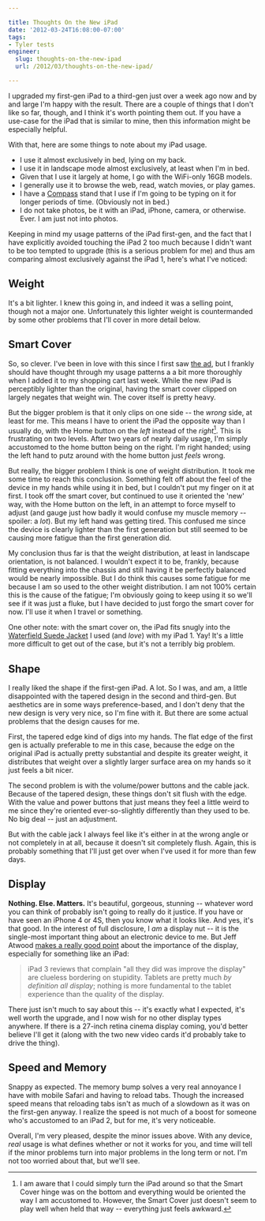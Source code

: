 ```yaml
---

title: Thoughts On the New iPad
date: '2012-03-24T16:08:00-07:00'
tags:
- Tyler tests
engineer:
  slug: thoughts-on-the-new-ipad
  url: /2012/03/thoughts-on-the-new-ipad/

---
```


I upgraded my first-gen iPad to a third-gen just over a week ago now and by and large I'm happy with the result. There are a couple of things that I don't like so far, though, and I think it's worth pointing them out. If you have a use-case for the iPad that is similar to mine, then this information might be especially helpful.

With that, here are some things to note about my iPad usage.

- I use it almost exclusively in bed, lying on my back.
- I use it in landscape mode almost exclusively, at least when I'm in bed.
- Given that I use it largely at home, I go with the WiFi-only 16GB models.
- I generally use it to browse the web, read, watch movies, or play games.
- I have a [Compass][] stand that I use if I'm going to be typing on it for longer periods of time. (Obviously not in bed.)
- I do not take photos, be it with an iPad, iPhone, camera, or otherwise. Ever. I am just not into photos.

Keeping in mind my usage patterns of the iPad first-gen, and the fact that I have explicitly avoided touching the iPad 2 too much because I didn't want to be too tempted to upgrade (this is a serious problem for me) and thus am comparing almost exclusively against the iPad 1, here's what I've noticed:

<!-- more -->

## Weight
It's a bit lighter. I knew this going in, and indeed it was a selling point, though not a major one. Unfortunately this lighter weight is countermanded by some other problems that I'll cover in more detail below.

## Smart Cover
So, so clever. I've been in love with this since I first saw [the ad], but I frankly should have thought through my usage patterns a a bit more thoroughly when I added it to my shopping cart last week. While the new iPad is perceptibly lighter than the original, having the smart cover clipped on largely negates that weight win. The cover itself is pretty heavy.

But the bigger problem is that it only clips on one side -- the *wrong* side, at least for me. This means I have to orient the iPad the opposite way than I usually do, with the Home button on the *left* instead of the *right*[^1]. This is frustrating on two levels. After two years of nearly daily usage, I'm simply accustomed to the home button being on the right. I'm right handed; using the left hand to putz around with the home button just *feels* wrong.

But really, the bigger problem I think is one of weight distribution. It took me some time to reach this conclusion. Something felt off about the feel of the device in my hands while using it in bed, but I couldn't put my finger on it at first. I took off the smart cover, but continued to use it oriented the 'new' way, with the Home button on the left, in an attempt to force myself to adjust (and gauge just how badly it would confuse my muscle memory -- spoiler: a *lot*). But my left hand was getting tired. This confused me since the device is clearly lighter than the first generation but still seemed to be causing more fatigue than the first generation did.

My conclusion thus far is that the weight distribution, at least in landscape orientation, is not balanced. I wouldn't expect it to be, frankly, because fitting everything into the chassis and still having it be perfectly balanced would be nearly impossible. But I do think this causes some fatigue for me because I am so used to the other weight distribution. I am not 100% certain this is the cause of the fatigue; I'm obviously going to keep using it so we'll see if it was just a fluke, but I have decided to just forgo the smart cover for now. I'll use it when I travel or something.

One other note: with the smart cover on, the iPad fits snugly into the [Waterfield Suede Jacket][waterfield] I used (and *love*) with my iPad 1. Yay! It's a little more difficult to get out of the case, but it's not a terribly big problem.

## Shape
I really liked the shape if the first-gen iPad. A lot. So I was, and am, a little disappointed with the tapered design in the second and third-gen. But aesthetics are in some ways preference-based, and I don't deny that the new design is very very nice, so I'm fine with it. But there are some actual problems that the design causes for me.

First, the tapered edge kind of digs into my hands. The flat edge of the first gen is actually preferable to me in this case, because the edge on the original iPad is actually pretty substantial and despite its greater weight, it distributes that weight over a slightly larger surface area on my hands so it just feels a bit nicer.

The second problem is with the volume/power buttons and the cable jack. Because of the tapered design, these things don't sit flush with the edge. With the value and power buttons that just means they feel a little weird to me since they're oriented ever-so-slightly differently than they used to be. No big deal -- just an adjustment.

But with the cable jack I always feel like it's either in at the wrong angle or not completely in at all, because it doesn't sit completely flush. Again, this is probably something that I'll just get over when I've used it for more than few days.

## Display
**Nothing. Else. Matters.** It's beautiful, gorgeous, stunning -- whatever word you can think of probably isn't going to really do it justice. If you have or have seen an iPhone 4 or 4S, then you know what it looks like. And yes, it's that good. In the interest of full disclosure, I *am* a display nut -- it is the single-most important thing about an electronic device to me. But Jeff Atwood [makes a really good point][1] about the importance of the display, especially for something like an iPad:

> iPad 3 reviews that complain "all they did was improve the display" are clueless bordering on stupidity. Tablets are pretty much *by definition all display*; nothing is more fundamental to the tablet experience than the quality of the display.

There just isn't much to say about this -- it's exactly what I expected, it's well worth the upgrade, and I now wish for no other display types anywhere. If there is a 27-inch retina cinema display coming, you'd better believe I'll get it (along with the two new video cards it'd probably take to drive the thing).

## Speed and Memory
Snappy as expected. The memory bump solves a very real annoyance I have with mobile Safari and having to reload tabs. Though the increased speed means that reloading tabs isn't as much of a slowdown as it was on the first-gen anyway. I realize the speed is not much of a boost for someone who's accustomed to an iPad 2, but for me, it's very noticeable.

Overall, I'm very pleased, despite the minor issues above. With any device, *real* usage is what defines whether or not it works for you, and time will tell if the minor problems turn into major problems in the long term or not. I'm not too worried about that, but we'll see.

[^1]: I am aware that I could simply turn the iPad around so that the Smart Cover hinge was on the bottom and everything would be oriented the way I am accustomed to. However, the Smart Cover just doesn't seem to play well when held that way -- everything just feels awkward.

[Compass]: http://twelvesouth.com/products/compass/
[waterfield]: http://sfbags.com/products/ipad-cases/suedejacket-ipad.php
[the ad]: http://www.apple.com/ipad/smart-cover/
[1]: http://www.codinghorror.com/blog/2012/03/welcome-to-the-post-pc-era.html
